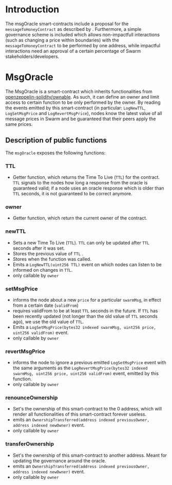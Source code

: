 # Introduction
The msgOracle smart-contracts include a proposal for the `messageToHoneyContract` as described by <SWIP reference here>. Furthermore, a simple governance scheme is included which allows non-impactfull interactions (such as changing a price within boundaries) with the `messageToHoneyContract` to be performed by one address, while impactful interactions need an approval of a certain percentage of Swarm stakeholders/developers.

# MsgOracle
The MsgOracle is a smart-contract which inherits functionalities from [openzeppelin-solidity/ownable](https://github.com/OpenZeppelin/openzeppelin-contracts/blob/master/contracts/ownership/Ownable.sol). As such, it can define an owner and limit access to certain function to be only performed by the owner. 
By reading the events emitted by this smart-contract (in particular: `LogNewTTL`, `LogSetMsgPrice` and `LogRevertMsgPrice`), nodes know the latest value of all message prices in Swarm and be guaranteed that their peers apply the same prices.

## Description of public functions
The `msgOracle` exposes the following functions:

### TTL
- Getter function, which returns the Time To Live (`TTL`) for the contract. `TTL` signals to the nodes how long a response from the oracle is guaranteed valid; if a node uses an oracle response which is older than `TTL` seconds, it is not guaranteed to be correct anymore.

### owner
- Getter function, which return the current owner of the contract.

### newTTL 
- Sets a new Time To Live (`TTL`). `TTL` can only be updated after `TTL` seconds after it was set. 
- Stores the previous value of `TTL` .
- Stores when the function was called.
- Emits a `LogNewTTL(uint256 TTL)` event on which nodes can listen to be informed on changes in `TTL`.
- only callable by `owner`

### setMsgPrice 
- informs the node about a new `price` for a particular `swarmMsg`, in effect from a certain date (`validFrom`)
- requires validFrom to be at least `TTL` seconds in the future. If `TTL` has been recently updated (not longer than the old value of `TTL` seconds ago), we use the old value of `TTL`.
- Emits a `LogSetMsgPrice(bytes32 indexed swarmMsg, uint256 price, uint256 validFrom)` event.
- only callable by `owner`

### revertMsgPrice
- informs the node to ignore a previous emitted `LogSetMsgPrice` event with the same arguments as the `LogRevertMsgPrice(bytes32 indexed swarmMsg, uint256 price, uint256 validFrom)` event, emitted by this function. 
- only callable by `owner`

### renounceOwnership
- Set's the ownership of this smart-contract to the 0 address, which will render all functionalities of this smart-contract forever useless. 
- emits an `OwnershipTransferred(address indexed previousOwner, address indexed newOwner)` event.
- only callable by `owner`

### transferOwnership
- Set's the ownership of this smart-contract to another address. Meant for updating the governance around the oracle.
- emits an `OwnershipTransferred(address indexed previousOwner, address indexed newOwner)` event.
- only callable by `owner`
